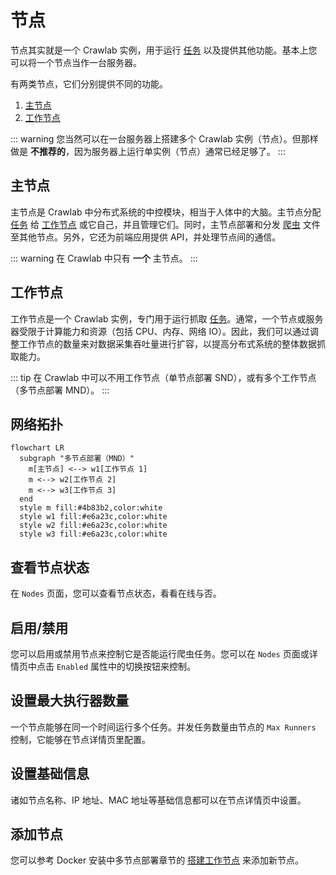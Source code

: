 # 节点

节点其实就是一个 Crawlab 实例，用于运行 [任务](../task/README.md) 以及提供其他功能。基本上您可以将一个节点当作一台服务器。

有两类节点，它们分别提供不同的功能。

1. [主节点](#主节点)
2. [工作节点](#工作节点)

::: warning
您当然可以在一台服务器上搭建多个 Crawlab 实例（节点）。但那样做是 **不推荐的**，因为服务器上运行单实例（节点）通常已经足够了。
:::

## 主节点

主节点是 Crawlab 中分布式系统的中控模块，相当于人体中的大脑。主节点分配 [任务](../task/README.md) 给 [工作节点](#工作节点)
或它自己，并且管理它们。同时，主节点部署和分发 [爬虫](../spider/README.md) 文件至其他节点。另外，它还为前端应用提供 API，并处理节点间的通信。

::: warning
在 Crawlab 中只有 **一个** 主节点。
:::

## 工作节点

工作节点是一个 Crawlab 实例，专门用于运行抓取 [任务](../task/README.md)。通常，一个节点或服务器受限于计算能力和资源（包括 CPU、内存、网络
IO）。因此，我们可以通过调整工作节点的数量来对数据采集吞吐量进行扩容，以提高分布式系统的整体数据抓取能力。

::: tip
在 Crawlab 中可以不用工作节点（单节点部署 SND），或有多个工作节点（多节点部署 MND）。
:::

## 网络拓扑

```mermaid
flowchart LR
  subgraph "多节点部署（MND）"
    m[主节点] <--> w1[工作节点 1]
    m <--> w2[工作节点 2]
    m <--> w3[工作节点 3]
  end
  style m fill:#4b83b2,color:white
  style w1 fill:#e6a23c,color:white
  style w2 fill:#e6a23c,color:white
  style w3 fill:#e6a23c,color:white
```

## 查看节点状态

在 `Nodes` 页面，您可以查看节点状态，看看在线与否。

## 启用/禁用

您可以启用或禁用节点来控制它是否能运行爬虫任务。您可以在 `Nodes` 页面或详情页中点击 `Enabled` 属性中的切换按钮来控制。

## 设置最大执行器数量

一个节点能够在同一个时间运行多个任务。并发任务数量由节点的 `Max Runners` 控制，它能够在节点详情页里配置。

## 设置基础信息

诸如节点名称、IP 地址、MAC 地址等基础信息都可以在节点详情页中设置。

## 添加节点

您可以参考 Docker 安装中多节点部署章节的 [搭建工作节点](/zh/guide/installation/docker.html#set-up-worker-nodes) 来添加新节点。
